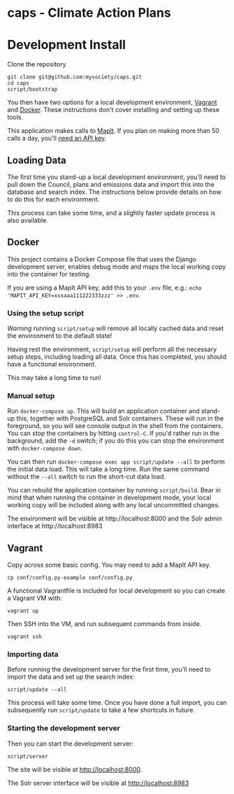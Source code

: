 # caps - Climate Action Plans

# Development Install

Clone the repository

```
git clone git@github.com:mysociety/caps.git
cd caps
script/bootstrap
```

You then have two options for a local development environment, [Vagrant](https://www.vagrantup.com/) and [Docker](https://www.docker.com/products/docker-desktop). These instructions don't cover installing and setting up these tools.

This application makes calls to [MapIt](https://mapit.mysociety.org). If you plan on making more than 50 calls a day, you'll [need an API key](https://mapit.mysociety.org/pricing/).

## Loading Data

The first time you stand-up a local development environment, you'll need to pull down the Council, plans and emissions data and import this into the database and search index. The instructions below provide details on how to do this for each environment.

This process can take some time, and a slightly faster update process is also available.

## Docker

This project contains a Docker Compose file that uses the Django development server, enables debug mode and maps the local working copy into the container for testing.

If you are using a MapIt API key, add this to your `.env` file, e.g.: `echo 'MAPIT_API_KEY=xxxaaa111222333zzz' >> .env`.

### Using the setup script

*Warning* running `script/setup` will remove all locally cached data and reset the environment to the default state!

Having rest the environment, `script/setup` will perform all the necessary setup steps, including loading all data. Once this has completed, you should have a functional environment.

This may take a long time to run!

### Manual setup

Run `docker-compose up`. This will build an application container and stand-up this, together with PostgreSQL and Solr containers. These will run in the foreground, so you will see console output in the shell from the containers. You can stop the containers by hitting `control-C`. If you'd rather run in the background, add the `-d` switch; if you do this you can stop the environment with `docker-compose down`.

You can then run `docker-compose exec app script/update --all` to perform the initial data load. This will take a long time. Run the same command without the `--all` switch to run the short-cut data load.

You can rebuild the application container by running `script/build`. Bear in mind that when running the container in development mode, your local working copy will be included along with any local uncommitted changes.

The environment will be visible at http://localhost:8000 and the Solr admin interface at http://localhost:8983

## Vagrant

Copy across some basic config. You may need to add a MapIt API key.

```
cp conf/config.py-example conf/config.py
```

A functional Vagrantfile is included for local development so you can create a Vagrant VM with:

```
vagrant up
```

Then SSH into the VM, and run subsequent commands from inside.

```
vagrant ssh
```

### Importing data

Before running the development server for the first time, you'll need to import the data and set up the search index:

```
script/update --all
```

This process will take some time. Once you have done a full import, you can subsequently run `script/update` to take a few shortcuts in future.

### Starting the development server

Then you can start the development server:

```
script/server
```

The site will be visible at <http://localhost:8000>.

The Solr server interface will be visible at <http://localhost:8983>

